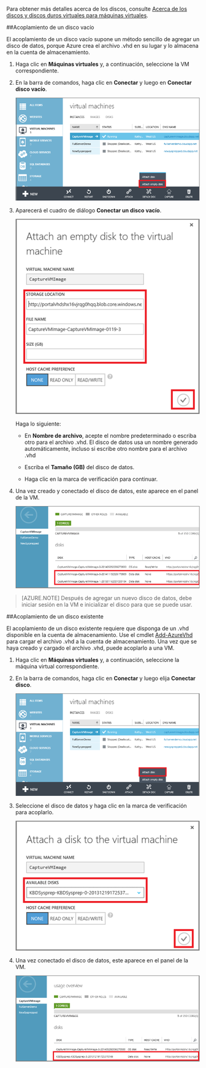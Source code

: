 
Para obtener más detalles acerca de los discos, consulte [Acerca de los discos y discos duros virtuales para máquinas virtuales](virtual-machines-disks-vhds.md).

##<a id="attachempty"></a>Acoplamiento de un disco vacío

El acoplamiento de un disco vacío supone un método sencillo de agregar un disco de datos, porque Azure crea el archivo .vhd en su lugar y lo almacena en la cuenta de almacenamiento.

1. Haga clic en **Máquinas virtuales** y, a continuación, seleccione la VM correspondiente.

2. En la barra de comandos, haga clic en **Conectar** y luego en **Conectar disco vacío**.


	![Conectar un disco vacío](./media/howto-attach-disk-window-linux/AttachEmptyDisk.png)

3.	Aparecerá el cuadro de diálogo **Conectar un disco vacío**.


	![Conectar un nuevo disco vacío](./media/howto-attach-disk-window-linux/AttachEmptyDetail.png)


	Haga lo siguiente:

	- En **Nombre de archivo**, acepte el nombre predeterminado o escriba otro para el archivo .vhd. El disco de datos usa un nombre generado automáticamente, incluso si escribe otro nombre para el archivo .vhd

	- Escriba el **Tamaño (GB)** del disco de datos.

	- Haga clic en la marca de verificación para continuar.

4.	Una vez creado y conectado el disco de datos, este aparece en el panel de la VM.

	![Disco de datos vacío conectado correctamente](./media/howto-attach-disk-window-linux/AttachEmptySuccess.png)

> [AZURE.NOTE] Después de agregar un nuevo disco de datos, debe iniciar sesión en la VM e inicializar el disco para que se puede usar.


##<a id="attachexisting"></a>Acoplamiento de un disco existente

El acoplamiento de un disco existente requiere que disponga de un .vhd disponible en la cuenta de almacenamiento. Use el cmdlet [Add-AzureVhd](https://msdn.microsoft.com/library/azure/dn495173.aspx) para cargar el archivo .vhd a la cuenta de almacenamiento. Una vez que se haya creado y cargado el archivo .vhd, puede acoplarlo a una VM.

1. Haga clic en **Máquinas virtuales** y, a continuación, seleccione la máquina virtual correspondiente.

2. En la barra de comandos, haga clic en **Conectar** y luego elija **Conectar disco**.


	![Acoplar disco de datos](./media/howto-attach-disk-window-linux/AttachExistingDisk.png)


3. Seleccione el disco de datos y haga clic en la marca de verificación para acoplarlo.

	![Especificar la información del disco de datos](./media/howto-attach-disk-window-linux/AttachExistingDetail.png)

4.	Una vez conectado el disco de datos, este aparece en el panel de la VM.


	![Disco de datos conectado correctamente](./media/howto-attach-disk-window-linux/AttachExistingSuccess.png)

<!---HONumber=AcomDC_0211_2016-->